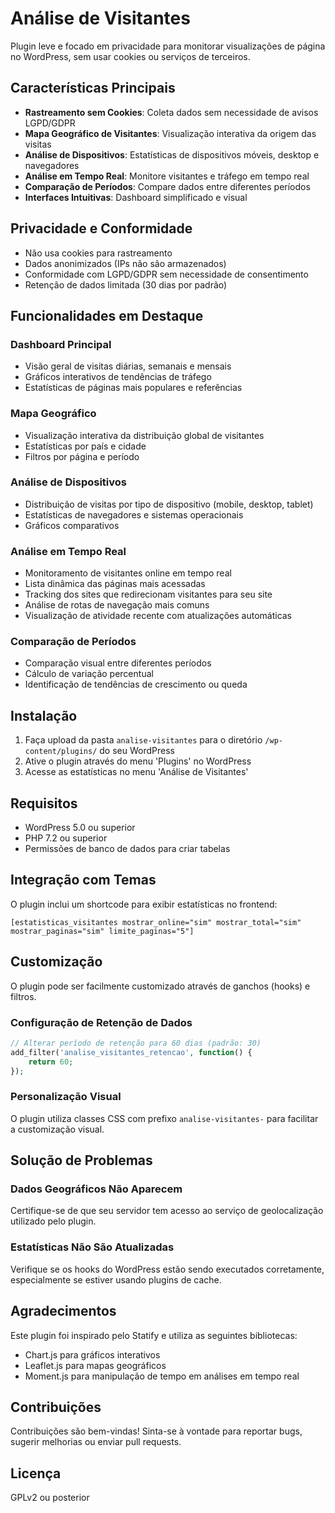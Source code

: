 # Análise de Visitantes

Plugin leve e focado em privacidade para monitorar visualizações de página no WordPress, sem usar cookies ou serviços de terceiros.

## Características Principais

- **Rastreamento sem Cookies**: Coleta dados sem necessidade de avisos LGPD/GDPR
- **Mapa Geográfico de Visitantes**: Visualização interativa da origem das visitas
- **Análise de Dispositivos**: Estatísticas de dispositivos móveis, desktop e navegadores
- **Análise em Tempo Real**: Monitore visitantes e tráfego em tempo real
- **Comparação de Períodos**: Compare dados entre diferentes períodos
- **Interfaces Intuitivas**: Dashboard simplificado e visual

## Privacidade e Conformidade

- Não usa cookies para rastreamento
- Dados anonimizados (IPs não são armazenados)
- Conformidade com LGPD/GDPR sem necessidade de consentimento
- Retenção de dados limitada (30 dias por padrão)

## Funcionalidades em Destaque

### Dashboard Principal
- Visão geral de visitas diárias, semanais e mensais
- Gráficos interativos de tendências de tráfego
- Estatísticas de páginas mais populares e referências

### Mapa Geográfico
- Visualização interativa da distribuição global de visitantes
- Estatísticas por país e cidade
- Filtros por página e período

### Análise de Dispositivos
- Distribuição de visitas por tipo de dispositivo (mobile, desktop, tablet)
- Estatísticas de navegadores e sistemas operacionais
- Gráficos comparativos

### Análise em Tempo Real
- Monitoramento de visitantes online em tempo real
- Lista dinâmica das páginas mais acessadas
- Tracking dos sites que redirecionam visitantes para seu site
- Análise de rotas de navegação mais comuns
- Visualização de atividade recente com atualizações automáticas

### Comparação de Períodos
- Comparação visual entre diferentes períodos
- Cálculo de variação percentual
- Identificação de tendências de crescimento ou queda

## Instalação

1. Faça upload da pasta `analise-visitantes` para o diretório `/wp-content/plugins/` do seu WordPress
2. Ative o plugin através do menu 'Plugins' no WordPress
3. Acesse as estatísticas no menu 'Análise de Visitantes'

## Requisitos

- WordPress 5.0 ou superior
- PHP 7.2 ou superior
- Permissões de banco de dados para criar tabelas

## Integração com Temas

O plugin inclui um shortcode para exibir estatísticas no frontend:

```
[estatisticas_visitantes mostrar_online="sim" mostrar_total="sim" mostrar_paginas="sim" limite_paginas="5"]
```

## Customização

O plugin pode ser facilmente customizado através de ganchos (hooks) e filtros.

### Configuração de Retenção de Dados

```php
// Alterar período de retenção para 60 dias (padrão: 30)
add_filter('analise_visitantes_retencao', function() {
    return 60;
});
```

### Personalização Visual

O plugin utiliza classes CSS com prefixo `analise-visitantes-` para facilitar a customização visual.

## Solução de Problemas

### Dados Geográficos Não Aparecem
Certifique-se de que seu servidor tem acesso ao serviço de geolocalização utilizado pelo plugin.

### Estatísticas Não São Atualizadas
Verifique se os hooks do WordPress estão sendo executados corretamente, especialmente se estiver usando plugins de cache.

## Agradecimentos

Este plugin foi inspirado pelo Statify e utiliza as seguintes bibliotecas:

- Chart.js para gráficos interativos
- Leaflet.js para mapas geográficos
- Moment.js para manipulação de tempo em análises em tempo real

## Contribuições

Contribuições são bem-vindas! Sinta-se à vontade para reportar bugs, sugerir melhorias ou enviar pull requests.

## Licença

GPLv2 ou posterior